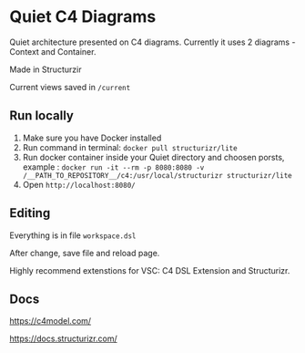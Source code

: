 # Quiet C4 Diagrams

Quiet architecture presented on C4 diagrams. Currently it uses 2 diagrams - Context and Container.

Made in Structurzir

Current views saved in `/current`

## Run locally

1. Make sure you have Docker installed
2. Run command in terminal: ```docker pull structurizr/lite```
3. Run docker container inside your Quiet directory and choosen porsts, example : ```docker run -it --rm -p 8080:8080 -v /__PATH_TO_REPOSITORY__/c4:/usr/local/structurizr structurizr/lite```
4. Open `http://localhost:8080/`

## Editing

Everything is in file `workspace.dsl`

After change, save file and reload page.

Highly recommend extenstions for VSC: C4 DSL Extension and Structurizr.

## Docs

https://c4model.com/

https://docs.structurizr.com/
